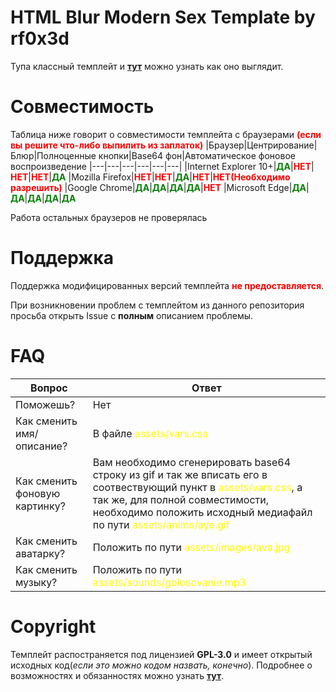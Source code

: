 # HTML Blur Modern Sex Template by rf0x3d
Тупа классный темплейт и **[тут](https://rfoxxxyshit.github.io/html-template/)** можно узнать как оно выглядит.

# Совместимость
Таблица ниже говорит о совместимости темплейта с браузерами <span style="color:red">**(если вы решите что-либо выпилить из заплаток)**</span>
|Браузер|Центрирование|Блюр|Полноценные кнопки|Base64 фон|Автоматическое фоновое воспроизведение
|---|---|---|---|---|---|
|Internet Explorer 10+|<span style="color:green">**ДА**</span>|<span style="color:red">**НЕТ**</span>|<span style="color:red">**НЕТ**</span>|<span style="color:red">**НЕТ**</span>|<span style="color:green">**ДА**</span>
|Mozilla Firefox|<span style="color:red">**НЕТ**</span>|<span style="color:red">**НЕТ**</span>|<span style="color:green">**ДА**</span>|<span style="color:red">**НЕТ**</span>|<span style="color:red">**НЕТ(Необходимо разрешить)**</span>
|Google Chrome|<span style="color:green">**ДА**</span>|<span style="color:green">**ДА**</span>|<span style="color:green">**ДА**</span>|<span style="color:green">**ДА**</span>|<span style="color:red">**НЕТ**</span>
|Microsoft Edge|<span style="color:green">**ДА**</span>|<span style="color:green">**ДА**</span>|<span style="color:green">**ДА**</span>|<span style="color:green">**ДА**</span>|<span style="color:green">**ДА**</span>

Работа остальных браузеров не проверялась

# Поддержка
Поддержка модифицированных версий темплейта <span style="color:red">**не предоставляется**</span>.

При возникновении проблем с темплейтом из данного репозитория просьба открыть Issue с **полным** описанием проблемы.

# FAQ
|Вопрос|Ответ
|---|---|
|Поможешь?|Нет
|Как сменить имя/описание?|В файле <span style="color:yellow">assets/vars.css</span>
|Как сменить фоновую картинку?|Вам необходимо сгенерировать base64 строку из gif и так же вписать его в соотвествующий пункт в <span style="color:yellow">assets/vars.css</span>, а так же, для полной совместимости, необходимо положить исходный медиафайл по пути <span style="color:yellow">assets/anims/aye.gif</span>
|Как сменить аватарку? | Положить по пути <span style="color:yellow">assets/images/ava.jpg</span>
|Как сменить музыку? | Положить по пути <span style="color:yellow">assets/sounds/golosovanie.mp3</span>

# Copyright
Темплейт распостраняется под лицензией **GPL-3.0** и имеет открытый исходных код(*если это можно кодом назвать, конечно*). Подробнее о возможностях и обязанностях можно узнать **[тут](https://github.com/rfoxxxyshit/html-template/blob/master/LICENSE)**.
